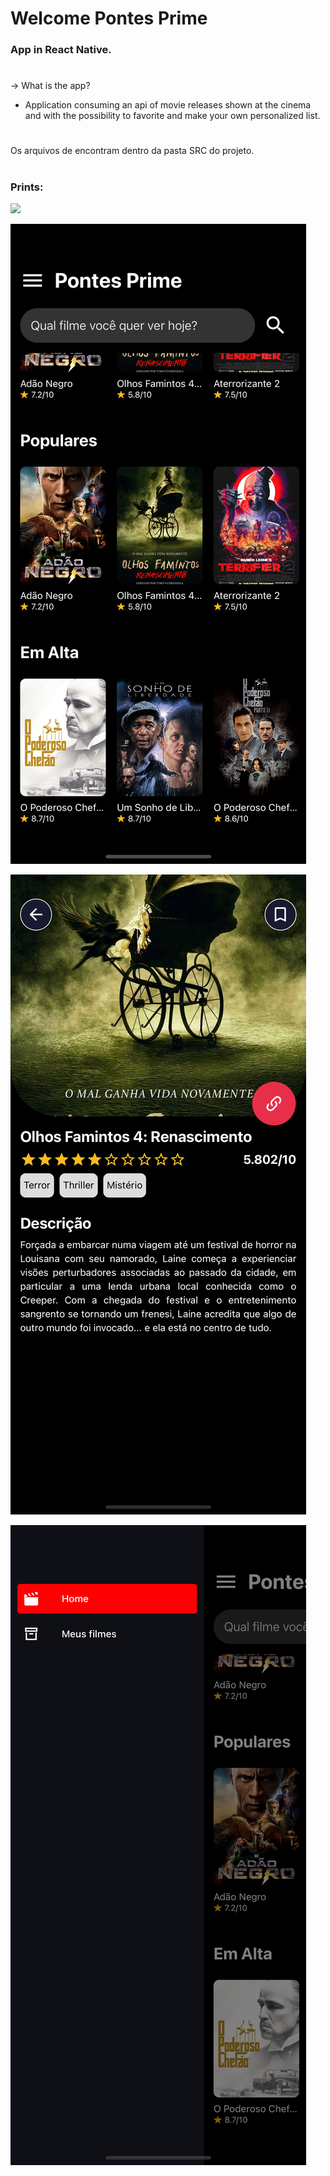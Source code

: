 # Welcome Pontes Prime

### App in React Native.

# 
-> What is the app?
-  Application consuming an api of movie releases shown at the cinema and with the possibility to favorite and make your own personalized list.
#
Os arquivos de encontram dentro da pasta SRC do projeto.
#
### Prints:
![](simulator_screenshot_9CE53F41-8CCF-4344-9D03-3221061EE647.png)

![](simulator_screenshot_268B0257-2276-4509-8D25-17AE30B8C89F.png)

![](simulator_screenshot_E39014B8-31C7-4F6C-A373-9A7DBA2C854F.png)

![](simulator_screenshot_6DBDF07D-EF54-4ACB-906B-4C24A7AF6CA5.png)